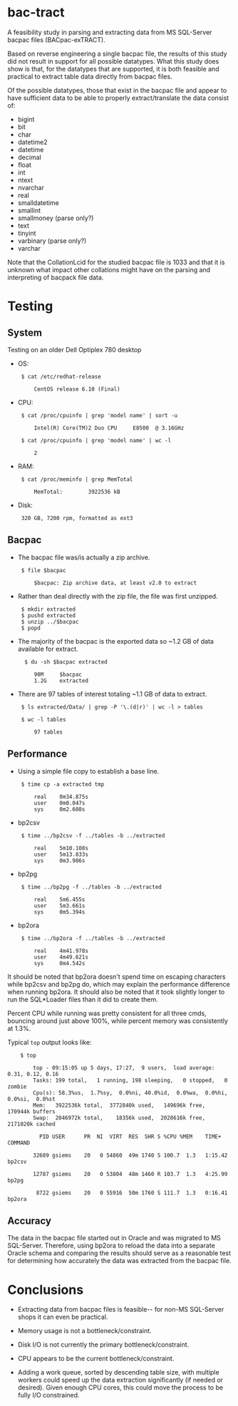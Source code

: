 # bac-tract

A feasibility study in parsing and extracting data from MS SQL-Server
bacpac files (BACpac-exTRACT).

Based on reverse engineering a single bacpac file, the results of this
study did not result in support for all possible datatypes. What this
study does show is that, for the datatypes that are supported, it is
both feasible and practical to extract table data directly from bacpac
files.

Of the possible datatypes, those that exist in the bacpac file and
appear to have sufficient data to be able to properly extract/translate
the data consist of:

 * bigint
 * bit
 * char
 * datetime2
 * datetime
 * decimal
 * float
 * int
 * ntext
 * nvarchar
 * real
 * smalldatetime
 * smallint
 * smallmoney (parse only?)
 * text
 * tinyint
 * varbinary (parse only?)
 * varchar

Note that the CollationLcid for the studied bacpac file is 1033 and that
it is unknown what impact other collations might have on the parsing and
interpreting of bacpack file data.

# Testing

## System

Testing on an older Dell Optiplex 780 desktop

 * OS:

        $ cat /etc/redhat-release

            CentOS release 6.10 (Final)

 * CPU:

        $ cat /proc/cpuinfo | grep 'model name' | sort -u

            Intel(R) Core(TM)2 Duo CPU     E8500  @ 3.16GHz

        $ cat /proc/cpuinfo | grep 'model name' | wc -l

            2

 * RAM:

        $ cat /proc/meminfo | grep MemTotal

            MemTotal:        3922536 kB

 * Disk:

        320 GB, 7200 rpm, formatted as ext3

## Bacpac

 * The bacpac file was/is actually a zip archive.

        $ file $bacpac

            $bacpac: Zip archive data, at least v2.0 to extract

 * Rather than deal directly with the zip file, the file was first unzipped.

        $ mkdir extracted
        $ pushd extracted
        $ unzip ../$bacpac
        $ popd

 * The majority of the bacpac is the exported data so ~1.2 GB of data available for extract.

         $ du -sh $bacpac extracted

            90M     $bacpac
            1.2G    extracted

 * There are 97 tables of interest totaling ~1.1 GB of data to extract.

        $ ls extracted/Data/ | grep -P '\.(d|r)' | wc -l > tables

        $ wc -l tables

            97 tables

## Performance

 * Using a simple file copy to establish a base line.

        $ time cp -a extracted tmp

            real    0m34.875s
            user    0m0.047s
            sys     0m2.608s

 * bp2csv

        $ time ../bp2csv -f ../tables -b ../extracted

            real    5m10.108s
            user    5m13.833s
            sys     0m3.986s

 * bp2pg

        $ time ../bp2pg -f ../tables -b ../extracted

            real    5m6.455s
            user    5m3.661s
            sys     0m5.394s

 * bp2ora

        $ time ../bp2ora -f ../tables -b ../extracted

            real    4m41.978s
            user    4m49.621s
            sys     0m4.542s

It should be noted that bp2ora doesn't spend time on escaping
characters while bp2csv and bp2pg do, which may explain the performance
difference when running bp2ora. It should also be noted that it took
slightly longer to run the SQL*Loader files than it did to create them.

Percent CPU while running was pretty consistent for all three cmds,
bouncing around just above 100%, while percent memory was consistently
at 1.3%.

Typical ```top``` output looks like:

        $ top

            top - 09:15:05 up 5 days, 17:27,  9 users,  load average: 0.31, 0.12, 0.16
            Tasks: 199 total,   1 running, 198 sleeping,   0 stopped,   0 zombie
            Cpu(s): 58.3%us,  1.7%sy,  0.0%ni, 40.0%id,  0.0%wa,  0.0%hi,  0.0%si,  0.0%st
            Mem:   3922536k total,  3772840k used,   149696k free,   170944k buffers
            Swap:  2046972k total,    18356k used,  2028616k free,  2171020k cached

              PID USER      PR  NI  VIRT  RES  SHR S %CPU %MEM    TIME+  COMMAND

            32689 gsiems    20   0 54860  49m 1740 S 100.7  1.3   1:15.42 bp2csv

            12787 gsiems    20   0 53804  48m 1460 R 103.7  1.3   4:25.99 bp2pg

             8722 gsiems    20   0 55916  50m 1760 S 111.7  1.3   0:16.41 bp2ora

## Accuracy

The data in the bacpac file started out in Oracle and was migrated to
MS SQL-Server. Therefore, using bp2ora to reload the data into a
separate Oracle schema and comparing the results should serve as a
reasonable test for determining how accurately the data was extracted
from the bacpac file.

# Conclusions

 * Extracting data from bacpac files is feasible-- for non-MS
    SQL-Server shops it can even be practical.

 * Memory usage is not a bottleneck/constraint.

 * Disk I/O is not currently the primary bottleneck/constraint.

 * CPU appears to be the current bottleneck/constraint.

 * Adding a work queue, sorted by descending table size, with multiple
    workers could speed up the data extraction significantly (if needed
    or desired). Given enough CPU cores, this could move the process to
    be fully I/O constrained.
